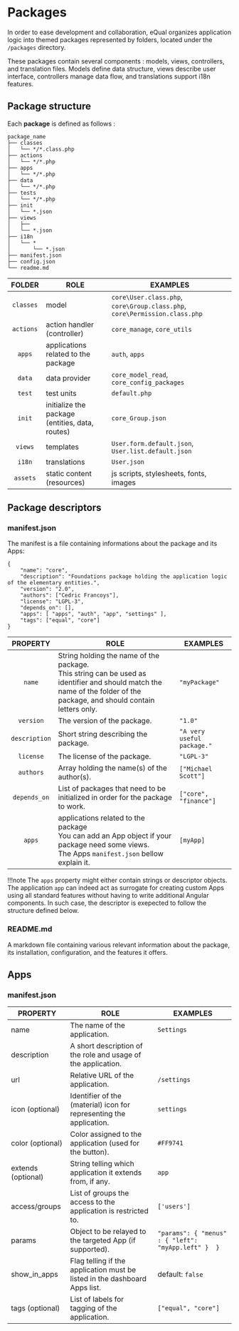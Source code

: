 # Packages

In order to ease development and collaboration, eQual organizes application logic into themed packages represented by
folders, located under the `/packages` directory.

These packages contain several components : models, views, controllers, and translation files. Models define data structure,
views describe user interface, controllers manage data flow, and translations support i18n features.

## Package structure

Each **package** is defined as follows :

```
package_name
├── classes
│   └── */*.class.php
├── actions
│   └── */*.php
├── apps
│   └── */*.php
├── data
│   └── */*.php
├── tests
│   └── */*.php
├── init
│   └── *.json
├── views
│   ├── 
│   └── *.json
├── i18n
│   └── *
│       └── *.json
├── manifest.json         
├── config.json
└── readme.md
```

| **FOLDER** | **ROLE**                                        | **EXAMPLES**                                                               |
|:----------:|-------------------------------------------------|----------------------------------------------------------------------------|
| `classes`  | model                                           | `core\User.class.php`, `core\Group.class.php`, `core\Permission.class.php` |
| `actions`  | action handler (controller)                     | `core_manage`, `core_utils`                                                |
|   `apps`   | applications related to the package             | `auth`, `apps`                                                             |
|   `data`   | data provider                                   | `core_model_read`, `core_config_packages`                                  |
|   `test`   | test units                                      | `default.php`                                                              |
|   `init`   | initialize the package (entities, data, routes) | `core_Group.json`                                                          |
|  `views`   | templates                                       | `User.form.default.json`, `User.list.default.json`                         |
|   `i18n`   | translations                                    | `User.json`                                                                |
|  `assets`  | static content (resources)                      | js scripts, stylesheets, fonts, images                                     |

## Package descriptors

### manifest.json

The manifest is a file containing informations about the package and its Apps:

```
{
    "name": "core",
    "description": "Foundations package holding the application logic of the elementary entities.",
    "version": "2.0",
    "authors": ["Cedric Francoys"],
    "license": "LGPL-3",
    "depends_on": [],
    "apps": [ "apps", "auth", "app", "settings" ],
    "tags": ["equal", "core"]
}
```

| **PROPERTY**  | **ROLE**                                                     | **EXAMPLES**               |
| :-----------: | ------------------------------------------------------------ | -------------------------- |
|    `name`     | String holding the name of the package. <br />This string can be used as identifier and should match the name of the folder of the package, and should contain letters only. | `"myPackage"`              |
|   `version`   | The version of the package.                                  | `"1.0"`                    |
| `description` | Short string describing the package.                         | `"A very useful package."` |
|   `license`   | The license of the package.                                  | `"LGPL-3"`                 |
|   `authors`   | Array holding the name(s) of the author(s).                  | `["Michael Scott"]`        |
| `depends_on`  | List of packages that need to be initialized in order for the package to work. | `["core", "finance"]`      |
|    `apps`     | applications related to the package <br>You can add an App object if your package need some views. <br> The Apps `manifest.json` bellow explain it. | `[myApp]`                  |



!!!note The `apps`  property might either contain strings or descriptor objects. 
    The application `app` can indeed act as surrogate for creating custom Apps using all standard features without having to write additional Angular components. In such case, the descriptor is exepected to follow the structure defined below.



### README.md

A markdown file containing various relevant information about the package, its installation, configuration, and the features it offers.

## Apps

### manifest.json

| **PROPERTY**       | **ROLE**                                                     | **EXAMPLES**                                        |
| ------------------ | ------------------------------------------------------------ | --------------------------------------------------- |
| name               | The name of the application.                                 | `Settings`                                          |
| description        | A short description of the role and usage of the application. |                                                     |
| url                | Relative URL of the application.                             | `/settings`                                         |
| icon (optional)    | Identifier of the (material) icon for representing the application. | `settings`                                          |
| color (optional)   | Color assigned to the application (used for the button).     | `#FF9741`                                           |
| extends (optional) | String telling which application it extends from, if any.    | `app`                                               |
| access/groups      | List of groups the access to the application is restricted to. | `['users']`                                         |
| params             | Object to be relayed to the targeted App (if supported).     | `"params": { "menus" : { "left": "myApp.left" }  }` |
| show_in_apps       | Flag telling if the application must be listed in the dashboard Apps list. | default: ``false``                                  |
| tags (optional)    | List of labels for tagging of the application.               | `["equal", "core"]`                                 |